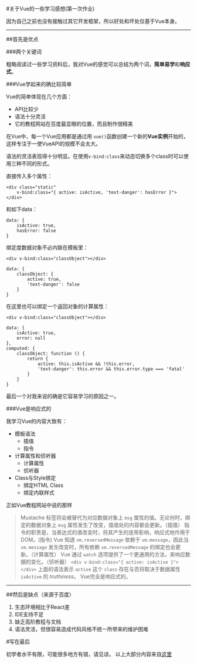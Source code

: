 #关于Vue的一些学习感想(第一次作业)因为自己之前也没有接触过其它开发框架，所以好处和坏处仅基于Vue本身。---##首先是优点###两个关键词粗略阅读过一些学习资料后，我对Vue的感觉可以总结为两个词，**简单易学**和**响应式**。###Vue学起来的确比较简单Vue的简单体现在几个方面：* API比较少* 语法十分灵活* 它的教程网站在百度最显眼的位置，而且制作很精美在Vue中，每一个Vue应用都是通过用 `vue()`函数创建一个新的**Vue实例**开始的，这样专注于一使VueAPI的规模不会太大。语法的灵活表现得十分明显。在使用`v-bind:class`来动态切换多个class时可以使用三种不同的形式。 直接传入多个属性：    <div class="static"        v-bind:class="{ active: isActive, 'text-danger': hasError }">    </div>和如下data：    data: {        isActive: true,        hasError: false    }绑定度数据对象不必内联在模板里：    <div v-bind:class="classObject"></div>    data: {        classObject: {            active: true,            'text-danger': false        }    }在这里也可以绑定一个返回对象的计算属性：    <div v-bind:class="classObject"></div>    data: {        isActive: true,        error: null    },    computed: {        classObject: function () {            return {                active: this.isActive && !this.error,                'text-danger': this.error && this.error.type === 'fatal'            }        }    }最后一个对我来说的确是它容易学习的原因之一。###Vue是响应式的我学习Vue的内容大致有：* 模板语法    * 插值    * 指令* 计算属性和侦听器    * 计算属性    * 侦听器* Class与Style绑定    * 绑定HTML Class    * 绑定内联样式正如Vue教程网站中说的那样>Mustache 标签将会被替代为对应数据对象上 `msg` 属性的值。无论何时，绑定的数据对象上 `msg` 属性发生了改变，插值处的内容都会更新。（插值）>指令的职责是，当表达式的值改变时，将其产生的连带影响，响应式地作用于 DOM。(指令)>Vue 知道 `vm.reversedMessage` 依赖于 `vm.message`，因此当 `vm.message` 发生改变时，所有依赖 `vm.reversedMessage` 的绑定也会更新。（计算属性）>Vue 通过 `watch` 选项提供了一个更通用的方法，来响应数据的变化。（侦听器）>`<div v-bind:class="{ active: isActive }"></div>`  上面的语法表示 `active` 这个 `class` 存在与否将取决于数据属性 `isActive` 的 *truthiness*。Vue完全是响应式的。---##然后是缺点（来源于百度）1. 生态环境相比于React差2. IDE支持不足3. 缺乏高阶教程与文档4. 语法灵活，但很容易造成代码风格不统一所带来的维护困难#写在最后初学者水平有限，可能很多地方有错，请见谅。  以上大部分内容来自[这里](https://cn.vuejs.org/v2/guide/index.html)
